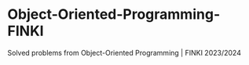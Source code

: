 # Object-Oriented-Programming-FINKI
Solved problems from Object-Oriented Programming | FINKI 2023/2024
